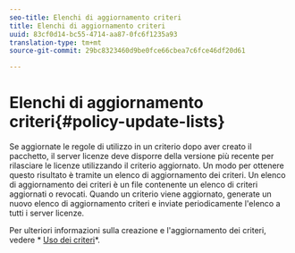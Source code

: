 ```yaml
---
seo-title: Elenchi di aggiornamento criteri
title: Elenchi di aggiornamento criteri
uuid: 83cf0d14-bc55-4714-aa87-0fc6f1235a93
translation-type: tm+mt
source-git-commit: 29bc8323460d9be0fce66cbea7c6fce46df20d61

---
```



# Elenchi di aggiornamento criteri{#policy-update-lists}

Se aggiornate le regole di utilizzo in un criterio dopo aver creato il pacchetto, il server licenze deve disporre della versione più recente per rilasciare le licenze utilizzando il criterio aggiornato. Un modo per ottenere questo risultato è tramite un elenco di aggiornamento dei criteri. Un elenco di aggiornamento dei criteri è un file contenente un elenco di criteri aggiornati o revocati. Quando un criterio viene aggiornato, generate un nuovo elenco di aggiornamento criteri e inviate periodicamente l&#39;elenco a tutti i server licenze.

Per ulteriori informazioni sulla creazione e l&#39;aggiornamento dei criteri, vedere * [Uso dei criteri](../../aaxs-protecting-content/content-working-with-policies/content-working-with-policies-overview.md)*.
